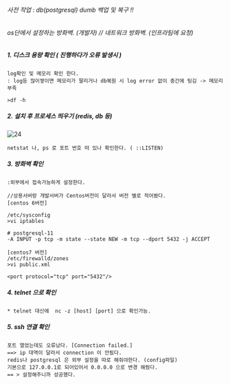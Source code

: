 # 

###### 사전 작업 : db(postgresql) dumb 백업 및 복구 !!
###### os단에서 설정하는 방화벽. (개발자) // 네트워크 방화벽. (인프라팀에 요청)

##### 1. 디스크 용량 확인 ( 진행하다가 오류 발생시 )
~~~
log확인 및 메모리 확인 한다.  
: log등 많이쌓이면 메모리가 딸리거나 db복원 시 log error 없이 중간에 팅김 -> 메모리 부족 
		
>df -h
~~~

##### 2. 설치 후 프로세스 띄우기 (redis, db 등) 
![24](https://user-images.githubusercontent.com/53853730/65123560-7ce14680-da2e-11e9-9a79-f15f9259b38e.JPG)
~~~
netstat 나, ps 로 포트 번호 떠 있나 확인한다. ( ::LISTEN)
~~~

##### 3. 방화벽 확인  
~~~
:외부에서 접속가능하게 설정한다.

//상용서버랑 개발서버가 Centos버전이 달라서 버전 별로 적어봤다.
[centos 6버전]

/etc/sysconfig    
>vi iptables

# postgresql-11
-A INPUT -p tcp -m state --state NEW -m tcp --dport 5432 -j ACCEPT

[centos7 버전] 
/etc/firewalld/zones
>vi public.xml

<port protocol="tcp" port="5432"/>
~~~                

##### 4. telnet 으로 확인
~~~
* telnet 대신에  nc -z [host] [port] 으로 확인가능.
~~~

##### 5. ssh 연결 확인
~~~
포트 열었는데도 오류났다. [Connection failed.]
==> ip 대역이 달라서 connection 이 안됬다.
redis나 postgresql 은 외부 설정을 따로 해줘야한다. (config파일) 
기본으로 127.0.0.1로 되어있어서 0.0.0.0 으로 변경 해줬다.
== > 설정해주니까 성공했다.
~~~

 
